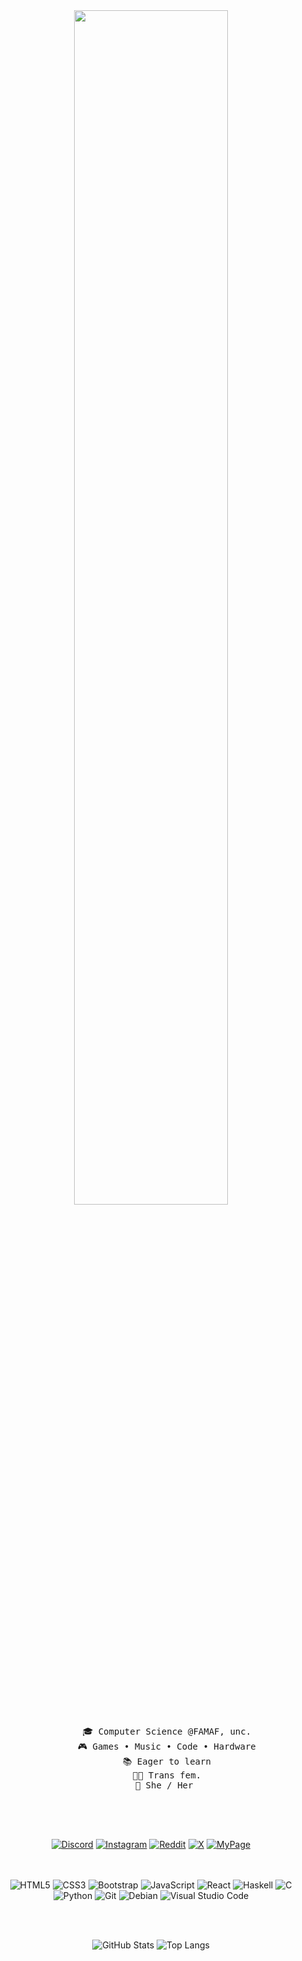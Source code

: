 <div align="center">
  <img src="https://readme-typing-svg.demolab.com?font=Inconsolata&weight=500&size=50&duration=4000&pause=300&color=A7A459&center=true&vCenter=true&multiline=true&repeat=false&random=false&width=1300&height=140&lines=Hi!+I'm+Aike;" width="70%" />
  
  <pre>
      🎓 Computer Science @FAMAF, unc.
      🎮 Games • Music • Code • Hardware
      📚 Eager to learn
      🏳️‍⚧️ Trans fem.
      🌟 She / Her 
  </pre>
  <br><br>

  [![Discord](https://img.shields.io/badge/Discord-%237289DA.svg?logo=discord&logoColor=white)](https://discord.gg/aike.petunia)
  [![Instagram](https://img.shields.io/badge/Instagram-%23E4405F.svg?logo=Instagram&logoColor=white)](https://instagram.com/aike.milanesa)
  [![Reddit](https://img.shields.io/badge/Reddit-%23FF4500.svg?logo=Reddit&logoColor=white)](https://reddit.com/user/Aike6l)
  [![X](https://img.shields.io/badge/X-black.svg?logo=X&logoColor=white)](https://x.com/AikePetunia)
  [![MyPage](https://img.shields.io/badge/Website-%23black.svg?style=for-the-badge&logo=eye&logoColor=white)](https://venuss.me)


  <br><br>
  ![HTML5](https://img.shields.io/badge/html5-%23E34F26.svg?style=for-the-badge&logo=html5&logoColor=white)
  ![CSS3](https://img.shields.io/badge/css3-%231572B6.svg?style=for-the-badge&logo=css3&logoColor=white)
  ![Bootstrap](https://img.shields.io/badge/bootstrap-%238511FA.svg?style=for-the-badge&logo=bootstrap&logoColor=white)
  ![JavaScript](https://img.shields.io/badge/javascript-%23323330.svg?style=for-the-badge&logo=javascript&logoColor=%23F7DF1E)
  ![React](https://img.shields.io/badge/React-20232A?style=for-the-badge&logo=react&logoColor=61DAFB)
  ![Haskell](https://img.shields.io/badge/Haskell-5e5086?style=for-the-badge&logo=haskell&logoColor=white)
  ![C](https://img.shields.io/badge/C-%2300599C.svg?style=for-the-badge&logo=c&logoColor=white)
  ![Python](https://img.shields.io/badge/python-3670A0?style=for-the-badge&logo=python&logoColor=ffdd54)
  ![Git](https://img.shields.io/badge/Git-F05032?style=for-the-badge&logo=git&logoColor=white)
  ![Debian](https://img.shields.io/badge/Debian-A81D33?style=for-the-badge&logo=debian&logoColor=white)
  ![Visual Studio Code](https://img.shields.io/badge/Visual_Studio_Code-0078D4?style=for-the-badge&logo=visual%20studio%20code&logoColor=white)

  <br><br>

  ![GitHub Stats](https://github-readme-stats.vercel.app/api?username=AikePetunia&theme=dark&hide_border=true&include_all_commits=false&count_private=false)
  ![Top Langs](https://github-readme-stats.vercel.app/api/top-langs/?username=AikePetunia&theme=dark&hide_border=true&include_all_commits=true&count_private=true&layout=compact)

  <br>
</div>
